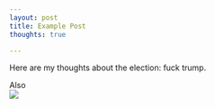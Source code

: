 ```yaml
---
layout: post
title: Example Post
thoughts: true

---
```

Here are my thoughts about the election: fuck trump.

Also
<br>
![](./images/ditchmitch.jpeg)

<style> img {max-width: 100%; max-height: 200px; left: 50%; }</style>
